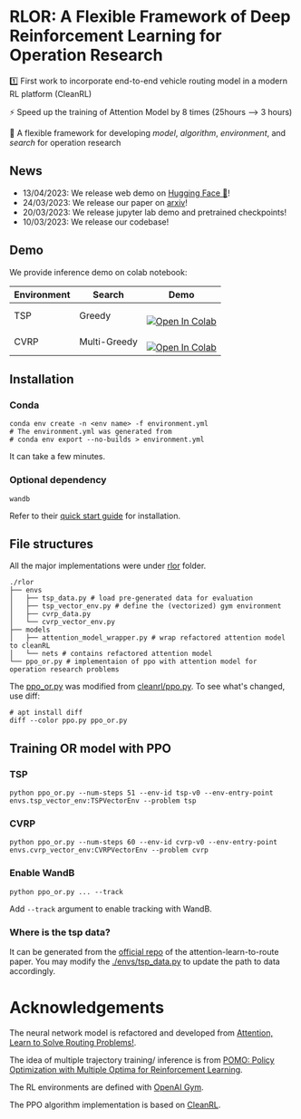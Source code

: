 # RLOR: A Flexible Framework of Deep Reinforcement Learning for Operation Research

1️⃣ First work to incorporate end-to-end vehicle routing model in a modern RL platform (CleanRL)

⚡ Speed up the training of Attention Model by 8 times (25hours --> 3 hours)

🔎 A flexible framework for developing *model*, *algorithm*, *environment*, and *search* for operation research

## News
- 13/04/2023: We release web demo on [Hugging Face 🤗](https://huggingface.co/spaces/cpwan/RLOR-TSP)!
- 24/03/2023: We release our paper on [arxiv](https://arxiv.org/abs/2303.13117)!
- 20/03/2023: We release jupyter lab demo and pretrained checkpoints!
- 10/03/2023: We release our codebase!

## Demo
We provide inference demo on colab notebook:

| Environment | Search       | Demo                                                         |
| ----------- | ------------ | ------------------------------------------------------------ |
| TSP         | Greedy       | <a target="_blank" href="https://colab.research.google.com/github/cpwan/RLOR/blob/main/demo/tsp_search.ipynb"><br/>  <img src="https://colab.research.google.com/assets/colab-badge.svg" alt="Open In Colab"/><br/></a> |
| CVRP        | Multi-Greedy | <a target="_blank" href="https://colab.research.google.com/github/cpwan/RLOR/blob/main/demo/cvrp_search.ipynb"><br/>  <img src="https://colab.research.google.com/assets/colab-badge.svg" alt="Open In Colab"/><br/></a> |




## Installation
### Conda
```shell
conda env create -n <env name> -f environment.yml
# The environment.yml was generated from
# conda env export --no-builds > environment.yml
```
It can take a few minutes.
### Optional dependency
`wandb`

Refer to their [quick start guide](https://docs.wandb.ai/quickstart) for installation.

## File structures
All the major implementations were under [rlor](./rlor) folder.
```shell
./rlor
├── envs
│   ├── tsp_data.py # load pre-generated data for evaluation
│   ├── tsp_vector_env.py # define the (vectorized) gym environment
│   ├── cvrp_data.py 
│   └── cvrp_vector_env.py 
├── models
│   ├── attention_model_wrapper.py # wrap refactored attention model to cleanRL
│   └── nets # contains refactored attention model
└── ppo_or.py # implementaion of ppo with attention model for operation research problems
```

The [ppo_or.py](./ppo_or.py) was modified from [cleanrl/ppo.py](https://github.com/vwxyzjn/cleanrl/blob/28fd178ca182bd83c75ed0d49d52e235ca6cdc88/cleanrl/ppo.py). To see what's changed, use diff:
```shell
# apt install diff
diff --color ppo.py ppo_or.py
```

## Training OR model with PPO
### TSP
```shell
python ppo_or.py --num-steps 51 --env-id tsp-v0 --env-entry-point envs.tsp_vector_env:TSPVectorEnv --problem tsp
```
### CVRP
```shell
python ppo_or.py --num-steps 60 --env-id cvrp-v0 --env-entry-point envs.cvrp_vector_env:CVRPVectorEnv --problem cvrp
```
### Enable WandB
```shell
python ppo_or.py ... --track
```
Add `--track` argument to enable tracking with WandB.

### Where is the tsp data?
It can be generated from the [official repo](https://github.com/wouterkool/attention-learn-to-route) of the attention-learn-to-route paper. You may modify the [./envs/tsp_data.py](./envs/tsp_data.py) to update the path to data accordingly.

# Acknowledgements
The neural network model is refactored and developed from [Attention, Learn to Solve Routing Problems!](https://github.com/wouterkool/attention-learn-to-route).

The idea of multiple trajectory training/ inference is from [POMO: Policy Optimization with Multiple Optima for Reinforcement Learning](https://proceedings.neurips.cc/paper/2020/hash/f231f2107df69eab0a3862d50018a9b2-Abstract.html).

The RL environments are defined with [OpenAI Gym](https://github.com/openai/gym/tree/0.23.1).

The PPO algorithm implementation is based on [CleanRL](https://github.com/vwxyzjn/cleanrl).
